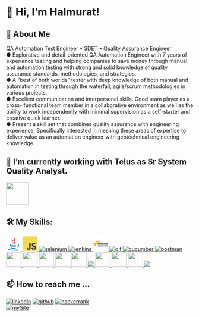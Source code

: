 


<!---
Halmurat-Uyghur/Halmurat-Uyghur is a ✨ special ✨ repository because its `README.md` (this file) appears on your GitHub profile.
You can click the Preview link to take a look at your changes.
--->

# 👋 Hi, I’m Halmurat!

## 👀 About Me

QA Automation Test Engineer • SDET • Quality Assurance Engineer
<br>
● Explorative and detail-oriented QA Automation Engineer with 7 years of experience testing and helping companies to
save money through manual and automation testing with strong and solid knowledge of quality assurance standards,
methodologies, and strategies.
<br>
● A “best of both worlds” tester with deep knowledge of both manual and automation in testing through the waterfall,
agile/scrum methodologies in various projects.
<br>
● Excellent communication and interpersonal skills. Good team player as a cross- functional team member in a
collaborative environment as well as the ability to work independently with minimal supervision as a self-starter and
creative quick learner.
<br>
● Present a skill set that combines quality assurance with engineering experience. Specifically interested in meshing
these areas of expertise to deliver value as an automation engineer with geotechnical engineering knowledge.

## 🌱 I’m currently working with Telus as Sr System Quality Analyst.

<a href="https://www.telus.com/en/" target="_blank" rel="noreferrer"> <img src="https://www.canadanevada.org/wp-content/uploads/2017/02/telus-logo.jpg" width="60" height="60" /> </a>

## 🛠 My Skills:

<p align="left"> 
</p>
<p align="left"> 
  <a href="https://www.java.com" target="_blank" rel="noreferrer"> 
    <img src="https://raw.githubusercontent.com/devicons/devicon/master/icons/java/java-original.svg" alt="java" width="40" height="40"/> 
  </a> 
  <a href="https://developer.mozilla.org/en-US/docs/Web/JavaScript" target="_blank" rel="noreferrer"> 
    <img src="https://raw.githubusercontent.com/devicons/devicon/master/icons/javascript/javascript-original.svg" alt="javascript" width="40" height="40"/> 
  </a> 
  <a href="https://www.selenium.dev" target="_blank" rel="noreferrer"> 
    <img src="https://raw.githubusercontent.com/detain/svg-logos/780f25886640cef088af994181646db2f6b1a3f8/svg/selenium-logo.svg" alt="selenium" width="40" height="40"/> 
  </a>  
  <a href="https://www.jenkins.io" target="_blank" rel="noreferrer"> 
    <img src="https://www.vectorlogo.zone/logos/jenkins/jenkins-icon.svg" alt="jenkins" width="40" height="40"/> 
  </a>  
  <a href="https://aws.amazon.com" target="_blank" rel="noreferrer"> 
    <img src="https://raw.githubusercontent.com/devicons/devicon/master/icons/amazonwebservices/amazonwebservices-original-wordmark.svg" alt="aws" width="40" height="40"/> 
  </a> 
  <a href="https://git-scm.com/" target="_blank" rel="noreferrer"> 
    <img src="https://www.vectorlogo.zone/logos/git-scm/git-scm-icon.svg" alt="git" width="40" height="40"/> 
  </a>
  <a href="https://cucumber.io/" target="_blank" rel="noreferrer"> 
    <img src="https://cdn.jsdelivr.net/gh/devicons/devicon/icons/cucumber/cucumber-plain.svg" alt="cucumber" width="40" height="40"/> 
  </a> 
      <a href="https://www.postman.com/" target="_blank" rel="noreferrer"> 
        <img src="https://www.vectorlogo.zone/logos/getpostman/getpostman-icon.svg" alt="postman" width="40" height="40"/> 
      </a>  
      <a href="https://www.linux.org/" target="_blank" rel="noreferrer">
        <img src="https://cdn.jsdelivr.net/gh/devicons/devicon/icons/linux/linux-original.svg" width="40" height="40"/>
      </a>
      <a href="https://www.docker.com/" target="_blank" rel="noreferrer">
        <img src="https://cdn.jsdelivr.net/gh/devicons/devicon/icons/docker/docker-original.svg" width="40" height="40" />
      </a>
      <a href="https://www.git-scm.com/" target="_blank" rel="noreferrer">
        <img src="https://cdn.jsdelivr.net/gh/devicons/devicon/icons/git/git-original.svg" width="40" height="40"/> 
      </a>
    <a href="https://www.atlassian.com/" target="_blank" rel="noreferrer">   
       <img src="https://cdn.jsdelivr.net/gh/devicons/devicon/icons/jira/jira-original-wordmark.svg" width="40" height="40"/> 
    </a>
    <a href="https://www.spring.io/" target="_blank" rel="noreferrer">
        <img src="https://cdn.jsdelivr.net/gh/devicons/devicon/icons/spring/spring-original-wordmark.svg" width="40" height="40"/>
    </a>
    <a href="https://hibernate.org/" target="_blank" rel="noreferrer">
        <img src="https://www.vectorlogo.zone/logos/hibernate/hibernate-ar21.svg" height="40" /> 
    </a>
    <a href="https://www.jquery.com/" target="_blank" rel="noreferrer">
        <img src="https://cdn.jsdelivr.net/gh/devicons/devicon/icons/jquery/jquery-original-wordmark.svg" width="40" height="40" />
    </a>
    <a href="https://tomcat.apache.org/" target="_blank" rel="noreferrer">
        <img src="https://cdn.jsdelivr.net/gh/devicons/devicon/icons/tomcat/tomcat-original-wordmark.svg" width="40" height="40" />
    </a>
    <a href="https://www.oracle.com/" target="_blank" rel="noreferrer">
        <img src="https://cdn.jsdelivr.net/gh/devicons/devicon/icons/oracle/oracle-original.svg" width="40" height="40" />
    </a> 
    <a href="https://www.postgresql.org/" target="_blank" rel="noreferrer">
        <img src="https://www.vectorlogo.zone/logos/postgresql/postgresql-ar21.svg" height="40" />
    </a> 
</p>


## 📫 How to reach me ...

[<img src='https://cdn.jsdelivr.net/npm/simple-icons@3.0.1/icons/linkedin.svg' alt='linkedin' height='40'>](https://www.linkedin.com/in/halmurat-tahir/)
[<img src='https://cdn.jsdelivr.net/npm/simple-icons@3.0.1/icons/github.svg' alt='github' height='40'>](https://github.com/Halmurat-Uyghur)
[<img src='https://cdn.jsdelivr.net/npm/simple-icons@3.0.1/icons/hackerrank.svg' alt='hackerrank' height='40'>](https://www.hackerrank.com/halmurat_sdet)  
[<img src='http://cdn.onlinewebfonts.com/svg/img_527746.png' alt='mySite' height='40'>](https://www.halmurattahir.com/)  
